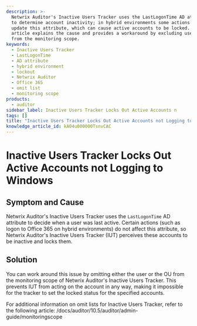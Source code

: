 ```yaml
---
description: >-
  Netwrix Auditor's Inactive Users Tracker uses the LastLogonTime AD attribute
  to determine account inactivity; in hybrid environments some actions do not
  update this attribute, which can cause active accounts to be locked. This
  article explains the cause and provides a workaround by excluding users or OUs
  from the monitoring scope.
keywords:
  - Inactive Users Tracker
  - LastLogonTime
  - AD attribute
  - hybrid environment
  - lockout
  - Netwrix Auditor
  - Office 365
  - omit list
  - monitoring scope
products:
  - auditor
sidebar_label: Inactive Users Tracker Locks Out Active Accounts n
tags: []
title: "Inactive Users Tracker Locks Out Active Accounts not Logging to Windows"
knowledge_article_id: kA04u000000TsnvCAC
---
```


# Inactive Users Tracker Locks Out Active Accounts not Logging to Windows

## Symptom and Cause

Netwrix Auditor's Inactive Users Tracker uses the `LastLogonTime` AD attribute to decide when a user was last active. Certain actions (such as logon to Office 365 on hybrid environments) do not affect this attribute, so Netwrix Auditor's Inactive Users Tracker (IUT) perceives these accounts to be inactive and locks them.

## Solution

You can work around this issue by omitting either the user or the OU from the monitoring scope of Netwrix Auditor's Inactive Users Tracker. This prevents IUT from acting on the account in any way, making it impossible for the tracker to set the locked status for the specified accounts.

For additional information on omit lists for Inactive Users Tracker, refer to the following article: /docs/auditor/10.5/auditor/admin-guide/monitoringscope
